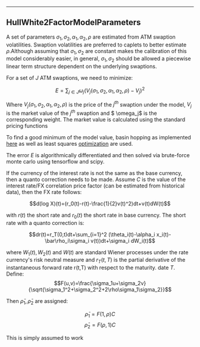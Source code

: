 

---


## HullWhite2FactorModelParameters

A set of parameters $\sigma_1, \sigma_2, \alpha_1, \alpha_2, \rho$ are estimated from ATM
swaption volatilities. Swaption volatilities are preferred to caplets to better estimate $\rho$.Although assuming that $\sigma_1, \sigma_2$ are constant makes the calibration of this model
considerably easier, in general, $\sigma_1, \sigma_2$ should be allowed a piecewise linear term
structure dependent on the underlying swaptions.

For a set of $J$ ATM swaptions, we need to minimize:

$$E=\sum_{j\in J} \omega_j (V_j(\sigma_1, \sigma_2, \alpha_1, \alpha_2, \rho)-V_j)^2$$

Where $V_j(\sigma_1, \sigma_2, \alpha_1, \alpha_2, \rho)$ is the price of the $j^{th}$ swaption
under the model, $V_j$ is the market value of the $j^{th}$ swaption and $ \omega_j$ is the corresponding
weight. The market value is calculated using the standard pricing functions

To find a good minimum of the model value, basin hopping as implemented [here](https://docs.scipy.org/doc/scipy/reference/generated/scipy.optimize.basinhopping.html) as well as
least squares [optimization](https://docs.scipy.org/doc/scipy/reference/generated/scipy.optimize.leastsq.html) are used.

The error $E$ is algorithmically differentiated and then solved via brute-force monte carlo
using tensorflow and scipy.

If the currency of the interest rate is not the same as the base currency, then a quanto correction needs
to be made. Assume $C$ is the value of the interest rate/FX correlation price factor (can be estimated from
historical data), then the FX rate follows:

$$d(log X)(t)=(r_0(t)-r(t)-\frac{1}{2}v(t)^2)dt+v(t)dW(t)$$

with $r(t)$ the short rate and $r_0(t)$ the short rate in base currency. The short rate with a quanto
correction is:

$$dr(t)=r_T(0,t)dt+\sum_{i=1}^2 (\theta_i(t)-\alpha_i x_i(t)- \bar\rho_i\sigma_i v(t))dt+\sigma_i dW_i(t)$$

where $W_1(t),W_2(t)$ and $W(t)$ are standard Wiener processes under the rate currency's risk neutral measure
and $r_T(t,T)$ is the partial derivative of the instantaneous forward rate r(t,T) with respect to the maturity.
date $T$.
Define:
$$F(u,v)=\frac{\sigma_1u+\sigma_2v}{\sqrt{\sigma_1^2+\sigma_2^2+2\rho\sigma_1\sigma_2}}$$

Then $\bar\rho_1, \bar\rho_2$ are assigned:

$$\bar\rho_1=F(1,\rho)C$$
$$\bar\rho_2=F(\rho,1)C$$

This is simply assumed to work